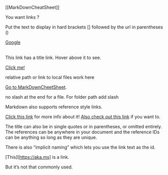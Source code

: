 [[MarkDownCheatSheet]]

You want links ?

Put the text to display in hard brackets [] followed by the url in parentheses ()

[Google](https://google.com)

<br />
This link has a title link. Hover above it to see.

[Click me!](https://fast.com/ "Link to fast.com")

relative path or link to local files work here

[Go to MarkDownCheetSheet](MarkDownCheatSheet.md).

no slash at the end for a file. 
For folder path add slash

Markdown also supports reference style links.

[Click this link][link1] for more info about it!
[Also check out this link][foobar] if you want to.

[link1]: http://test.com/ "Cool!"
[foobar]: http://foobar.biz/ "Alright!"

The title can also be in single quotes or in parentheses, or omitted entirely. The references can be anywhere in your document and the reference IDs can be anything so long as they are unique.

There is also “implicit naming” which lets you use the link text as the id.

[This][https://aka.ms] is a link.

[This]: http://thisisalink.com/

But it’s not that commonly used.

